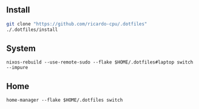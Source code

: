 ## Install
~~~bash
git clone "https://github.com/ricardo-cpu/.dotfiles"
./.dotfiles/install
~~~

## System
~~~
nixos-rebuild --use-remote-sudo --flake $HOME/.dotfiles#laptop switch --impure
~~~

## Home
~~~
home-manager --flake $HOME/.dotfiles switch
~~~
